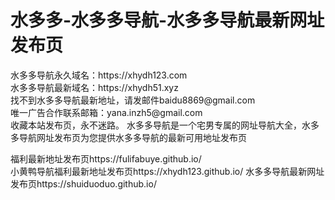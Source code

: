 <h1>水多多-水多多导航-水多多导航最新网址发布页</h1>
水多多导航永久域名：https://xhydh123.com</br>
水多多导航最新域名：https://xhydh51.xyz</br>
找不到水多多导航最新地址，请发邮件baidu8869@gmail.com</br>
唯一广告合作联系邮箱：yana.inzh5@gmail.com</br>
收藏本站发布页，永不迷路。
水多多导航是一个宅男专属的网址导航大全，水多多导航网址发布页为您提供水多多导航的最新可用地址发布页



福利最新地址发布页https://fulifabuye.github.io/</br>
小黄鸭导航福利最新地址发布页https://xhydh123.github.io/
水多多导航最新网址发布页https://shuiduoduo.github.io/
